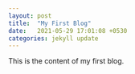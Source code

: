 ```yaml
---
layout: post
title:  "My First Blog"
date:   2021-05-29 17:01:08 +0530
categories: jekyll update
---
```

This is the content of my first blog.